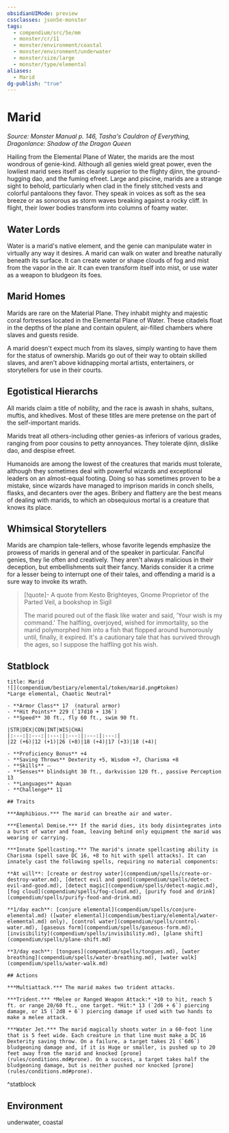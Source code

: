 ```yaml
---
obsidianUIMode: preview
cssclasses: json5e-monster
tags:
  - compendium/src/5e/mm
  - monster/cr/11
  - monster/environment/coastal
  - monster/environment/underwater
  - monster/size/large
  - monster/type/elemental
aliases:
  - Marid
dg-publish: "true"
---
```

# Marid
*Source: Monster Manual p. 146, Tasha's Cauldron of Everything, Dragonlance: Shadow of the Dragon Queen*  

Hailing from the Elemental Plane of Water, the marids are the most wondrous of genie-kind. Although all genies wield great power, even the lowliest marid sees itself as clearly superior to the flighty djinn, the ground-hugging dao, and the fuming efreet. Large and piscine, marids are a strange sight to behold, particularly when clad in the finely stitched vests and colorful pantaloons they favor. They speak in voices as soft as the sea breeze or as sonorous as storm waves breaking against a rocky cliff. In flight, their lower bodies transform into columns of foamy water.

## Water Lords

Water is a marid's native element, and the genie can manipulate water in virtually any way it desires. A marid can walk on water and breathe naturally beneath its surface. It can create water or shape clouds of fog and mist from the vapor in the air. It can even transform itself into mist, or use water as a weapon to bludgeon its foes.

## Marid Homes

Marids are rare on the Material Plane. They inhabit mighty and majestic coral fortresses located in the Elemental Plane of Water. These citadels float in the depths of the plane and contain opulent, air-filled chambers where slaves and guests reside.

A marid doesn't expect much from its slaves, simply wanting to have them for the status of ownership. Marids go out of their way to obtain skilled slaves, and aren't above kidnapping mortal artists, entertainers, or storytellers for use in their courts.

## Egotistical Hierarchs

All marids claim a title of nobility, and the race is awash in shahs, sultans, muftis, and khedives. Most of these titles are mere pretense on the part of the self-important marids.

Marids treat all others-including other genies-as inferiors of various grades, ranging from poor cousins to petty annoyances. They tolerate djinn, dislike dao, and despise efreet.

Humanoids are among the lowest of the creatures that marids must tolerate, although they sometimes deal with powerful wizards and exceptional leaders on an almost-equal footing. Doing so has sometimes proven to be a mistake, since wizards have managed to imprison marids in conch shells, flasks, and decanters over the ages. Bribery and flattery are the best means of dealing with marids, to which an obsequious mortal is a creature that knows its place.

## Whimsical Storytellers

Marids are champion tale-tellers, whose favorite legends emphasize the prowess of marids in general and of the speaker in particular. Fanciful genies, they lie often and creatively. They aren't always malicious in their deception, but embellishments suit their fancy. Marids consider it a crime for a lesser being to interrupt one of their tales, and offending a marid is a sure way to invoke its wrath.

> [!quote]- A quote from Kesto Brighteyes, Gnome Proprietor of the Parted Veil, a bookshop in Sigil  
> 
> The marid poured out of the flask like water and said, 'Your wish is my command.' The halfling, overjoyed, wished for immortality, so the marid polymorphed him into a fish that flopped around humorously until, finally, it expired. It's a cautionary tale that has survived through the ages, so I suppose the halfling got his wish.


## Statblock

```ad-statblock
title: Marid
![](compendium/bestiary/elemental/token/marid.png#token)
*Large elemental, Chaotic Neutral*

- **Armor Class** 17  (natural armor)
- **Hit Points** 229 (`17d10 + 136`)
- **Speed** 30 ft., fly 60 ft., swim 90 ft.

|STR|DEX|CON|INT|WIS|CHA|
|:---:|:---:|:---:|:---:|:---:|:---:|
|22 (+6)|12 (+1)|26 (+8)|18 (+4)|17 (+3)|18 (+4)|

- **Proficiency Bonus** +4
- **Saving Throws** Dexterity +5, Wisdom +7, Charisma +8
- **Skills** ⏤
- **Senses** blindsight 30 ft., darkvision 120 ft., passive Perception 13
- **Languages** Aquan
- **Challenge** 11

## Traits

***Amphibious.*** The marid can breathe air and water.

***Elemental Demise.*** If the marid dies, its body disintegrates into a burst of water and foam, leaving behind only equipment the marid was wearing or carrying.

***Innate Spellcasting.*** The marid's innate spellcasting ability is Charisma (spell save DC 16, +8 to hit with spell attacks). It can innately cast the following spells, requiring no material components:

**At will**: [create or destroy water](compendium/spells/create-or-destroy-water.md), [detect evil and good](compendium/spells/detect-evil-and-good.md), [detect magic](compendium/spells/detect-magic.md), [fog cloud](compendium/spells/fog-cloud.md), [purify food and drink](compendium/spells/purify-food-and-drink.md)

**1/day each**: [conjure elemental](compendium/spells/conjure-elemental.md) ([water elemental](compendium/bestiary/elemental/water-elemental.md) only), [control water](compendium/spells/control-water.md), [gaseous form](compendium/spells/gaseous-form.md), [invisibility](compendium/spells/invisibility.md), [plane shift](compendium/spells/plane-shift.md)

**3/day each**: [tongues](compendium/spells/tongues.md), [water breathing](compendium/spells/water-breathing.md), [water walk](compendium/spells/water-walk.md)

## Actions

***Multiattack.*** The marid makes two trident attacks.

***Trident.*** *Melee or Ranged Weapon Attack:* +10 to hit, reach 5 ft. or range 20/60 ft., one target. *Hit:* 13 (`2d6 + 6`) piercing damage, or 15 (`2d8 + 6`) piercing damage if used with two hands to make a melee attack.

***Water Jet.*** The marid magically shoots water in a 60-foot line that is 5 feet wide. Each creature in that line must make a DC 16 Dexterity saving throw. On a failure, a target takes 21 (`6d6`) bludgeoning damage and, if it is Huge or smaller, is pushed up to 20 feet away from the marid and knocked [prone](rules/conditions.md#prone). On a success, a target takes half the bludgeoning damage, but is neither pushed nor knocked [prone](rules/conditions.md#prone).
```
^statblock

## Environment

underwater, coastal